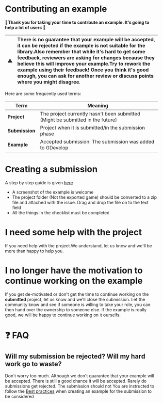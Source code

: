 
# Contributing an example

🎉**Thank you for taking your time to contrbute an example. It's going to help a lot of users** 🎉

⚠️ |  There is no guarantee that your example will be accepted, it can be rejected if the example is not suitable for the library.Also remember that while it's hard to get some feedback, reviewers are asking for changes because they believe this will improve your example.Try to rework the example using their feedback! Once you think it's good enough, you can ask for another review or discuss points where you might disagree.
:---: | :---

Here are some frequently used terms:

|Term| Meaning|
|---|---|
|**Project**| The project currently hasn't been submitted (Might be submitted in the future)|
|**Submission**| Project when it is submitted/in the submission phase|
|**Example**| Accepted submission: The submission was added to GDevelop|

# Creating a submission

A step by step guide is given [here](http://wiki.compilgames.net/doku.php/gdevelop5/community/guide-for-submitting-an-example#submitting_the_example)

- A screenshot of the example is welcome
- The project folder (Not the exported game) should be converted to a zip file and attached with the issue. Drag and drop the file on to the text field
- All the things in the checklist must be completed

# I need some help with the project
If you need help with the project.We understand, let us know and we'll be more than happy to help you.

# I no longer have the motivation to continue working on the example
If you get de-motivated or don't get the time to continue working on the **submitted** project, let us know and we'll close the submission. 
Let the community know and see if someone is willing to take your role, you can then hand over the ownership to someone else.
If the example is really good, we will be happy to continue working on it ourselfs.
# ❓ FAQ

## Will my submission be rejected? Will my hard work go to waste?
Don't worry too much. Although we don't guarantee that your example will be accepted. There is still a good chance it will be accepted. Rarely do submissions get rejected.
The submission should not
You are instructed to follow the [Best practices](http://wiki.compilgames.net/doku.php/gdevelop5/community/guide-for-submitting-an-example#best_practices) when creating an example for the submission to be considered
